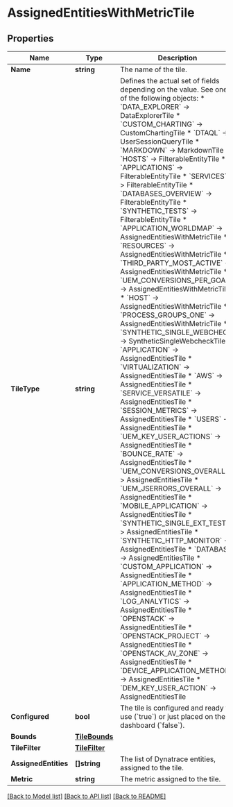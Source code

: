 # AssignedEntitiesWithMetricTile

## Properties

Name | Type | Description | Notes
------------ | ------------- | ------------- | -------------
**Name** | **string** | The name of the tile. | 
**TileType** | **string** | Defines the actual set of fields depending on the value. See one of the following objects:   * &#x60;DATA_EXPLORER&#x60; -&gt; DataExplorerTile  * &#x60;CUSTOM_CHARTING&#x60; -&gt; CustomChartingTile  * &#x60;DTAQL&#x60; -&gt; UserSessionQueryTile  * &#x60;MARKDOWN&#x60; -&gt; MarkdownTile  * &#x60;HOSTS&#x60; -&gt; FilterableEntityTile  * &#x60;APPLICATIONS&#x60; -&gt; FilterableEntityTile  * &#x60;SERVICES&#x60; -&gt; FilterableEntityTile  * &#x60;DATABASES_OVERVIEW&#x60; -&gt; FilterableEntityTile  * &#x60;SYNTHETIC_TESTS&#x60; -&gt; FilterableEntityTile  * &#x60;APPLICATION_WORLDMAP&#x60; -&gt; AssignedEntitiesWithMetricTile  * &#x60;RESOURCES&#x60; -&gt; AssignedEntitiesWithMetricTile  * &#x60;THIRD_PARTY_MOST_ACTIVE&#x60; -&gt; AssignedEntitiesWithMetricTile  * &#x60;UEM_CONVERSIONS_PER_GOAL&#x60; -&gt; AssignedEntitiesWithMetricTile  * &#x60;HOST&#x60; -&gt; AssignedEntitiesWithMetricTile  * &#x60;PROCESS_GROUPS_ONE&#x60; -&gt; AssignedEntitiesWithMetricTile  * &#x60;SYNTHETIC_SINGLE_WEBCHECK&#x60; -&gt; SyntheticSingleWebcheckTile  * &#x60;APPLICATION&#x60; -&gt; AssignedEntitiesTile  * &#x60;VIRTUALIZATION&#x60; -&gt; AssignedEntitiesTile  * &#x60;AWS&#x60; -&gt; AssignedEntitiesTile  * &#x60;SERVICE_VERSATILE&#x60; -&gt; AssignedEntitiesTile  * &#x60;SESSION_METRICS&#x60; -&gt; AssignedEntitiesTile  * &#x60;USERS&#x60; -&gt; AssignedEntitiesTile  * &#x60;UEM_KEY_USER_ACTIONS&#x60; -&gt; AssignedEntitiesTile  * &#x60;BOUNCE_RATE&#x60; -&gt; AssignedEntitiesTile  * &#x60;UEM_CONVERSIONS_OVERALL&#x60; -&gt; AssignedEntitiesTile  * &#x60;UEM_JSERRORS_OVERALL&#x60; -&gt; AssignedEntitiesTile  * &#x60;MOBILE_APPLICATION&#x60; -&gt; AssignedEntitiesTile  * &#x60;SYNTHETIC_SINGLE_EXT_TEST&#x60; -&gt; AssignedEntitiesTile  * &#x60;SYNTHETIC_HTTP_MONITOR&#x60; -&gt; AssignedEntitiesTile  * &#x60;DATABASE&#x60; -&gt; AssignedEntitiesTile  * &#x60;CUSTOM_APPLICATION&#x60; -&gt; AssignedEntitiesTile  * &#x60;APPLICATION_METHOD&#x60; -&gt; AssignedEntitiesTile  * &#x60;LOG_ANALYTICS&#x60; -&gt; AssignedEntitiesTile  * &#x60;OPENSTACK&#x60; -&gt; AssignedEntitiesTile  * &#x60;OPENSTACK_PROJECT&#x60; -&gt; AssignedEntitiesTile  * &#x60;OPENSTACK_AV_ZONE&#x60; -&gt; AssignedEntitiesTile  * &#x60;DEVICE_APPLICATION_METHOD&#x60; -&gt; AssignedEntitiesTile  * &#x60;DEM_KEY_USER_ACTION&#x60; -&gt; AssignedEntitiesTile   | 
**Configured** | **bool** | The tile is configured and ready to use (&#x60;true&#x60;) or just placed on the dashboard (&#x60;false&#x60;). | [optional] 
**Bounds** | [**TileBounds**](TileBounds.md) |  | 
**TileFilter** | [**TileFilter**](TileFilter.md) |  | [optional] 
**AssignedEntities** | **[]string** | The list of Dynatrace entities, assigned to the tile. | 
**Metric** | **string** | The metric assigned to the tile. | [optional] 

[[Back to Model list]](../README.md#documentation-for-models) [[Back to API list]](../README.md#documentation-for-api-endpoints) [[Back to README]](../README.md)


